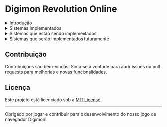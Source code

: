 # Digimon Revolution Online

<details>
<summary>Introdução</summary>
Este projeto é um jogo de navegador baseado no universo de Digimon. O objetivo é criar uma experiência envolvente e gratificante para os jogadores, utilizando uma combinação de sistemas bem integrados.
</details>

<details>
<summary>Sistemas Implementados</summary>

### 1. Sistema de Registro e Login
- [x] **Registro de Usuários:** Permite que os jogadores criem contas com e-mail e senha.
- [x] **Autenticação:** Segurança para proteger os dados dos usuários, como hashing de senhas.

### 2. Sistema de Seleção de Digimon
- [x] **Escolha Inicial:** Permite que os jogadores escolham um Digimon inicial de uma lista de Digimon Rookie.
- [x] **Descrição Detalhada:** Fornece descrições detalhadas de cada Digimon para ajudar na escolha.

### 3. Sistema de Continuar Jornada
- [ ] **Continuar Jornada:** Permite que um jogador já cadastrado e que já tenha passado pela etapa de escolha inicial possa selecionar um digimon anteriormente criado para continuar sua jornada.

### 4. Sistema de Caçadas
- [x] **Caçar:** Permite que o jogador entre em uma caçada com tempo pré determinado em busca de recompensas pré definidas aleatoriamente. EXPERIÊNCIA ++

### 5. Sistema de Invasão
- [ ] **Invasão:** Permite que o jogador entre em combate com uma espécie de chefe mundial. Todo ataque é recompensado com uma pequena quantia de experiência, além de ter a chance de ganhar um baú do chefe. O jogador que eliminar o invasor ganha uma recompensa maravilhosa.

### 6. Sistema de Lanchonete
- [ ] **Lanchonete:** Permite que o jogador recupere seus pontos de vida por uma pequena quantia de Bits.

### 7. Sistema de Missão
- [ ] **Missões:** Permite que o jogador entre em missões com tempo pré determinado em busca de recompensas pré definidas aleatoriamente. BITS ++

### 8. Sistema de Atributos
- [ ] **Melhoria de Atributos por Bits:** Permite que o jogador use os bits ganhos no jogo para melhorar seus atributos.

</details>

<details>
<summary>Sistemas que estão sendo implementados</summary>
</details>

<details>
<summary>Sistemas que serão implementados futuramente</summary>

### 1. Sistema de Conquistas
- [ ] **Conquistas:** Todo e qualquer esforço do jogador no jogo será recompensado! 

### 2. Sistema de Quests
- [ ] **Quests Diárias:** Serão disponibilizadas uma ou mais quests diárias para todos os jogadores.
- [ ] **Quests Mensais:** Serão disponibilizadas uma ou mais quests pré definidas mensalmente para todos os jogadores.
- [ ] **Quests Surpresas:** Serão disponibilizadas quests surpresas no jogo para todos os jogadores eventualmente.
- [ ] **Quests Temáticas:** Serão disponibilizadas quests temáticas em datas comemorativas. Ex: Páscoa, Natal, Ano Novo, Dia dos Namorados, Dias das Bruxas, etc.

</details>

## Contribuição
Contribuições são bem-vindas! Sinta-se à vontade para abrir issues ou pull requests para melhorias e novas funcionalidades.

## Licença
Este projeto está licenciado sob a [MIT License](LICENSE).

---

Obrigado por jogar e contribuir para o desenvolvimento do nosso jogo de navegador Digimon!